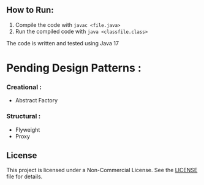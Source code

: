 ## How to Run: 

1. Compile the code with `javac <file.java>`
2. Run the compiled code with `java <classfile.class>`

The code is written and tested using Java 17


# Pending Design Patterns :

### Creational : 
- Abstract Factory 

### Structural : 
- Flyweight 
- Proxy


## License
This project is licensed under a Non-Commercial License.
See the [LICENSE](./LICENSE) file for details.